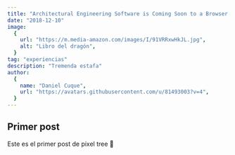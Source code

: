 ```yaml
---
title: "Architectural Engineering Software is Coming Soon to a Browser Near You: Q&amp;A with Paul O’Carroll of Arcol"
date: "2018-12-10"
image:
  {
    url: "https://m.media-amazon.com/images/I/91VRRxwHkJL.jpg",
    alt: "Libro del dragón",
  }
tag: "experiencias"
description: "Tremenda estafa"
author:
  {
    name: "Daniel Cuque",
    url: "https://avatars.githubusercontent.com/u/81493003?v=4",
  }
---
```


## Primer post

Este es el primer post de pixel tree 🖖
